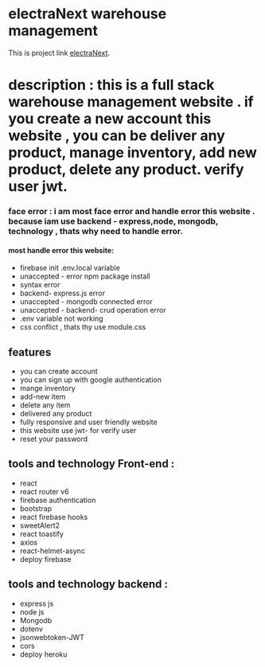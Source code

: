# electraNext warehouse management

This is project link [electraNext](https://electranext-6bbbe.firebaseapp.com/).

# description : this is a full stack warehouse management website . if you create a new account this website , you can be deliver any product, manage inventory, add new product, delete any product. verify user jwt. 

### face error : i am most face error and handle error this website . because iam use  backend - express,node, mongodb, technology , thats why  need to handle error.
#### most handle error  this website:
* firebase init .env.local variable
* unaccepted - error npm package install
* syntax error
* backend- express.js error
* unaccepted - mongodb connected error
* unaccepted - backend- crud operation error
* .env variable not working
* css conflict , thats thy use module.css



## features
* you can create account
* you can sign up with google authentication
* mange inventory
* add-new item
* delete any item
* delivered any product
* fully responsive and user friendly website
* this website use jwt- for verify user
* reset your password

## tools and technology Front-end :
* react
* react router v6
* firebase authentication
* bootstrap
* react firebase hooks
* sweetAlert2
* react toastify
* axios
* react-helmet-async
* deploy firebase

## tools and technology backend :
* express js
* node js
* Mongodb
* dotenv
* jsonwebtoken-JWT
* cors
* deploy heroku